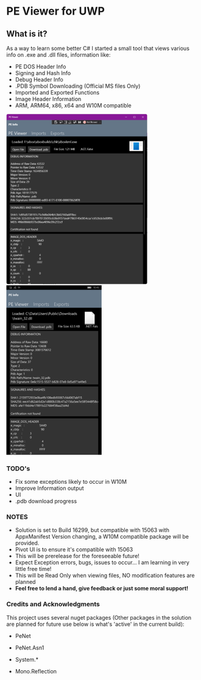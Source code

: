 # PE Viewer for UWP

## What is it?

As a way to learn some better C# I started a small tool that views various info on .exe and .dll files, information like:

- PE DOS Header Info
- Signing and Hash Info
- Debug Header Info
- .PDB Symbol Downloading (Official MS files Only)
- Imported and Exported Functions
- Image Header Information
- ARM, ARM64, x86, x64 and W10M compatible 



<img src="/main.png" alt="main" width=370 /><img src="/phone.png" alt="main" width=250 />



### TODO's

- Fix some exceptions likely to occur in W10M
- Improve Information output
- UI
- .pdb download progress


### NOTES

- Solution is set to Build 16299, but compatible with 15063 with AppxManifest Version changing, a W10M compatible package will be provided.
- Pivot UI is to ensure it's compatible with 15063
- This will be prerelease for the foreseeable future!
- Expect Exception errors, bugs, issues to occur... I am learning in very little free time!
- This will be Read Only when viewing files, NO modification features are planned
- **Feel free to lend a hand, give feedback or just some moral support!**





### Credits and Acknowledgments

This project uses several nuget packages (Other packages in the solution are planned for future use below is what's 'active' in the current build):

- PeNet

- PeNet.Asn1

- System.*

- Mono.Reflection

  
